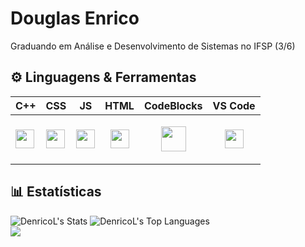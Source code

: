 # Douglas Enrico


 Graduando em Análise e Desenvolvimento de Sistemas no IFSP (3/6)

## ⚙️ Linguagens & Ferramentas
| C++ | CSS | JS | HTML | CodeBlocks | VS Code |
|-----|-----|----|------|------------|---------|
| <img src="https://upload.wikimedia.org/wikipedia/commons/3/32/C%2B%2B_logo.png" width="30px"/> | <img src="https://cdn.jsdelivr.net/gh/devicons/devicon@latest/icons/css3/css3-original.svg" width="30px"/> | <img src="https://cdn.jsdelivr.net/gh/devicons/devicon@latest/icons/javascript/javascript-original.svg" width="30px"/> | <p align = "center"> <img src="https://cdn.jsdelivr.net/gh/devicons/devicon@latest/icons/html5/html5-original.svg" width="30px"/> </p> | <p align="center"> <img src="https://img.icons8.com/color/512/code-blocks.png" width="40px"/> </p> | <p align="center"> <img src="https://upload.wikimedia.org/wikipedia/commons/thumb/9/9a/Visual_Studio_Code_1.35_icon.svg/2048px-Visual_Studio_Code_1.35_icon.svg.png" width="30px"/> </p> |

## 📊 Estatísticas

![DenricoL's Stats](https://github-readme-stats.vercel.app/api?username=DenricoL&theme=vue-dark&show_icons=true&hide_border=true&count_private=true)
![DenricoL's Top Languages](https://github-readme-stats.vercel.app/api/top-langs/?username=DenricoL&theme=vue-dark&show_icons=true&hide_border=true&layout=compact)
<br>
![](https://komarev.com/ghpvc/?username=DenricoL&color=green)
<!--
**DenricoL/denricol** is a ✨ _special_ ✨ repository because its `README.md` (this file) appears on your GitHub profile.

Here are some ideas to get you started:

- 🔭 I’m currently working on ...
- 🌱 I’m currently learning ...
- 👯 I’m looking to collaborate on ...
- 🤔 I’m looking for help with ...
- 💬 Ask me about ...
- 📫 How to reach me: ...
- 😄 Pronouns: ...
- ⚡ Fun fact: ...

## ⌨️ Linguagens
| C++ | CSS | JS | HTML |
|-----|----|----|------|
| <img src="https://upload.wikimedia.org/wikipedia/commons/3/32/C%2B%2B_logo.png" width="30px"/> | <img src="https://cdn.jsdelivr.net/gh/devicons/devicon@latest/icons/css3/css3-original.svg" width="30px"/> | <img src="https://cdn.jsdelivr.net/gh/devicons/devicon@latest/icons/javascript/javascript-original.svg" width="30px"/> | <p align = "center"> <img src="https://cdn.jsdelivr.net/gh/devicons/devicon@latest/icons/html5/html5-original.svg" width="30px"/> </p> |



## 🤖 Ferramentas 
| CodeBlocks | VS Code |
|------------|---------|
| <p align="center"> <img src="https://img.icons8.com/color/512/code-blocks.png" width="30px"/> </p> | <p align="center"> <img src="https://upload.wikimedia.org/wikipedia/commons/thumb/9/9a/Visual_Studio_Code_1.35_icon.svg/2048px-Visual_Studio_Code_1.35_icon.svg.png" width="30px"/> </p> |
-->
